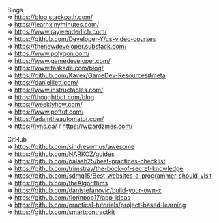 Blogs <br>
=> https://blog.stackpath.com/ <br>
=> https://learnxinyminutes.com/ <br>
=> https://www.raywenderlich.com/ <br>
=> https://github.com/Developer-Y/cs-video-courses <br>
=> https://thenewdeveloper.substack.com/ <br>
=> https://www.polygon.com/ <br>
=> https://www.gamedeveloper.com/ <br>
=> https://www.taskade.com/blog/ <br>
=> https://github.com/Kavex/GameDev-Resources#meta <br>
=> https://danielilett.com/ <br>
=> https://www.instructables.com/ <br>
=> https://thoughtbot.com/blog <br>
=> https://weeklyhow.com/ <br>
=> https://www.poftut.com/ <br>
=> https://adamtheautomator.com/ <br>
=> https://jvns.ca/ / https://wizardzines.com/ <br>

GitHub <br>
=> https://github.com/sindresorhus/awesome <br>
=> https://github.com/NARKOZ/guides <br>
=> https://github.com/palash25/best-practices-checklist <br>
=> https://github.com/trimstray/the-book-of-secret-knowledge <br>
=> https://github.com/sdmg15/Best-websites-a-programmer-should-visit <br>
=> https://github.com/theAlgorithms <br>
=> https://github.com/danistefanovic/build-your-own-x <br>
=> https://github.com/florinpop17/app-ideas <br>
=> https://github.com/practical-tutorials/project-based-learning <br>
=> https://github.com/smartcontractkit <br>